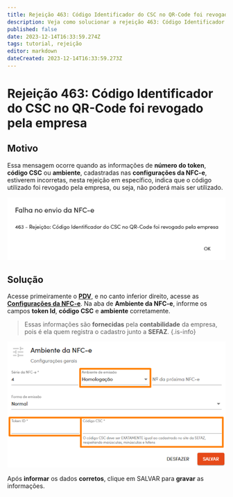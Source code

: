 ```yaml
---
title: Rejeição 463: Código Identificador do CSC no QR-Code foi revogado pela empresa
description: Veja como solucionar a rejeição 463: Código Identificador do CSC no QR-Code foi revogado pela empresa
published: false
date: 2023-12-14T16:33:59.274Z
tags: tutorial, rejeição
editor: markdown
dateCreated: 2023-12-14T16:33:59.273Z
---
```



# Rejeição 463: Código Identificador do CSC no QR-Code foi revogado pela empresa

## Motivo

Essa mensagem ocorre quando as informações de **número do token**, **código CSC** ou **ambiente**, cadastradas nas **configurações da NFC-e**, estiverem incorretas, nesta rejeição em específico, indica que o código utilizado foi revogado pela empresa, ou seja, não poderá mais ser utilizado.

![Texto da rejeição](/tutoriais/rejeicoes/463/msg_rej_463.png)

## Solução

Acesse primeiramente o [**PDV**](/movimentos/pdv), e no canto inferior direito, acesse as [**Configurações da NFC-e**](/movimentos/pdv#configurações-da-nfc-e). Na aba de **Ambiente da NFC-e**, informe os campos **token Id**, **código CSC** e **ambiente** corretamente.

> Essas informações são **fornecidas** pela **contabilidade** da empresa, pois é ela quem registra o cadastro junto a **SEFAZ**.
{.is-info}

![Solução da rejeição](/tutoriais/rejeicoes/464/sol_rej_464.png)

Após **informar** os dados **corretos**, clique em <span class="mat-button mat-accent">SALVAR</span> para **gravar** as informações.
